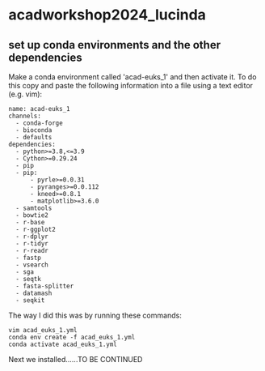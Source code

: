 # acadworkshop2024_lucinda
## set up conda environments and the other dependencies
Make a conda environment called 'acad-euks_1' and then activate it. To do this copy and paste the following information into a file using a text editor (e.g. vim):

```
name: acad-euks_1
channels:
  - conda-forge
  - bioconda
  - defaults
dependencies:
  - python>=3.8,<=3.9
  - Cython>=0.29.24
  - pip
  - pip:
      - pyrle>=0.0.31
      - pyranges>=0.0.112
      - kneed>=0.8.1
      - matplotlib>=3.6.0
  - samtools
  - bowtie2
  - r-base
  - r-ggplot2
  - r-dplyr
  - r-tidyr
  - r-readr
  - fastp
  - vsearch
  - sga
  - seqtk
  - fasta-splitter
  - datamash
  - seqkit
```

The way I did this was by running these commands:
```
vim acad_euks_1.yml
conda env create -f acad_euks_1.yml
conda activate acad_euks_1.yml
```
Next we installed......TO BE CONTINUED

